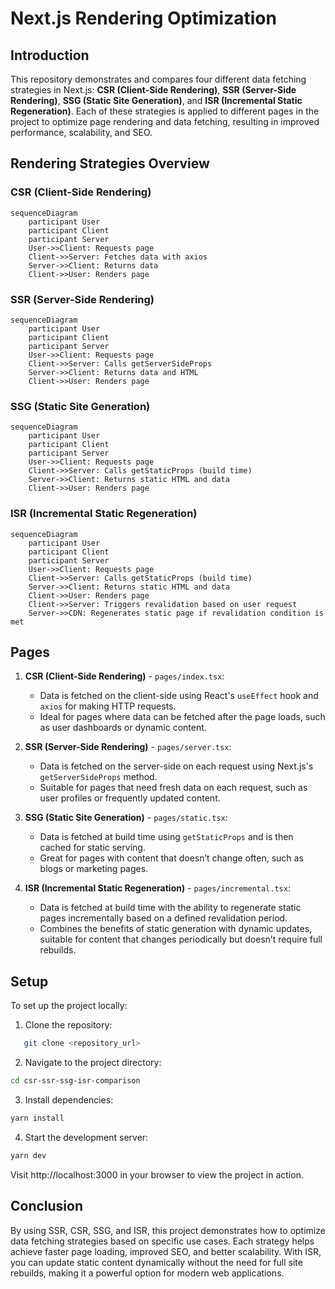 # Next.js Rendering Optimization

## Introduction
This repository demonstrates and compares four different data fetching strategies in Next.js: **CSR (Client-Side Rendering)**, **SSR (Server-Side Rendering)**, **SSG (Static Site Generation)**, and **ISR (Incremental Static Regeneration)**. Each of these strategies is applied to different pages in the project to optimize page rendering and data fetching, resulting in improved performance, scalability, and SEO.
## Rendering Strategies Overview

### CSR (Client-Side Rendering)

```mermaid
sequenceDiagram
    participant User
    participant Client
    participant Server
    User->>Client: Requests page
    Client->>Server: Fetches data with axios
    Server->>Client: Returns data
    Client->>User: Renders page
```
### SSR (Server-Side Rendering)
```mermaid
sequenceDiagram
    participant User
    participant Client
    participant Server
    User->>Client: Requests page
    Client->>Server: Calls getServerSideProps
    Server->>Client: Returns data and HTML
    Client->>User: Renders page
```
### SSG (Static Site Generation)
```mermaid
sequenceDiagram
    participant User
    participant Client
    participant Server
    User->>Client: Requests page
    Client->>Server: Calls getStaticProps (build time)
    Server->>Client: Returns static HTML and data
    Client->>User: Renders page

```
### ISR (Incremental Static Regeneration)
```mermaid
sequenceDiagram
    participant User
    participant Client
    participant Server
    User->>Client: Requests page
    Client->>Server: Calls getStaticProps (build time)
    Server->>Client: Returns static HTML and data
    Client->>User: Renders page
    Client->>Server: Triggers revalidation based on user request
    Server->>CDN: Regenerates static page if revalidation condition is met
```
## Pages

1. **CSR (Client-Side Rendering)** - `pages/index.tsx`:  
   - Data is fetched on the client-side using React's `useEffect` hook and `axios` for making HTTP requests.
   - Ideal for pages where data can be fetched after the page loads, such as user dashboards or dynamic content.

2. **SSR (Server-Side Rendering)** - `pages/server.tsx`:  
   - Data is fetched on the server-side on each request using Next.js's `getServerSideProps` method.
   - Suitable for pages that need fresh data on each request, such as user profiles or frequently updated content.

3. **SSG (Static Site Generation)** - `pages/static.tsx`:  
   - Data is fetched at build time using `getStaticProps` and is then cached for static serving.
   - Great for pages with content that doesn’t change often, such as blogs or marketing pages.

4. **ISR (Incremental Static Regeneration)** - `pages/incremental.tsx`:  
   - Data is fetched at build time with the ability to regenerate static pages incrementally based on a defined revalidation period.
   - Combines the benefits of static generation with dynamic updates, suitable for content that changes periodically but doesn’t require full rebuilds.

## Setup

To set up the project locally:

1. Clone the repository:
```bash
   git clone <repository_url>
```
2. Navigate to the project directory:
```bash
cd csr-ssr-ssg-isr-comparison
```
3. Install dependencies:
```bash
yarn install
```
4. Start the development server:
```bash
yarn dev
```
Visit http://localhost:3000 in your browser to view the project in action.

## Conclusion
By using SSR, CSR, SSG, and ISR, this project demonstrates how to optimize data fetching strategies based on specific use cases. Each strategy helps achieve faster page loading, improved SEO, and better scalability. With ISR, you can update static content dynamically without the need for full site rebuilds, making it a powerful option for modern web applications.
